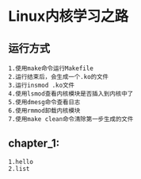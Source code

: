 # Linux内核学习之路
## 运行方式
    1.使用make命令运行Makefile
    2.运行结束后，会生成一个.ko的文件
    3.运行insmod .ko文件
    4.使用lsmod查看内核模块是否插入到内核中了
    5.使用dmesg命令查看日志
    6.使用rmmod卸载内核模块
    7.使用make clean命令清除第一步生成的文件
## chapter_1:
    1.hello
    2.list

